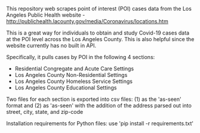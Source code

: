 This repository web scrapes point of interest (POI) cases data from the Los Angeles Public Health website - http://publichealth.lacounty.gov/media/Coronavirus/locations.htm

This is a great way for individuals to obtain and study Covid-19 cases data at the POI level across the Los Angeles County. This is also helpful since the website currently has no built in API. 

Specifically, it pulls cases by POI in the following 4 sections:
* Residential Congregate and Acute Care Settings
* Los Angeles County Non-Residential Settings
* Los Angeles County Homeless Service Settings
* Los Angeles County Educational Settings

Two files for each section is exported into csv files: (1) as the 'as-seen' format and (2) as 'as-seen' with the addition of the address parsed out into street, city, state, and zip-code

Installation requirements for Python files:  use 'pip install -r requirements.txt'
